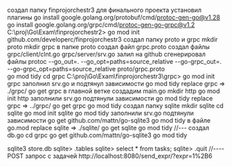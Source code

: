 создал папку finprojorchestr3 для финального проекта
установил плагины
go install google.golang.org/protobuf/cmd/protoc-gen-go@v1.28
go install google.golang.org/grpc/cmd/protoc-gen-go-grpc@v1.2
C:\proj\Go\Exam\finprojorchestr2> go mod init github.com/developerc/finprojorchestr3
создал папку proto и grpc
mkdir proto
mkdir grpc
в папке proto создал файл grpc.proto
создал файлы 
grpc/client/clnt.go
grpc/server/srv.go
залил на github
сгенерировал файлы
protoc --go_out=. --go_opt=paths=source_relative     --go-grpc_out=. --go-grpc_opt=paths=source_relative     proto/grpc.proto  
go mod tidy
cd grpc
C:\proj\Go\Exam\finprojorchestr3\grpc> go mod init grpc
заполнил srv.go и подтянул зависимости
go mod tidy
replace grpc => ./grpc/
go get grpc
в главной ветке создадим main.go
mkdir http
go mod init http
заполнили srv.go подтянули зависимости
go mod tidy
replace grpc => ../grpc/
go get grpc
go mod tidy
создал папку sqlite
mkdir sqlite
cd sqlite
go mod init sqlite
go mod tidy
заполнили srv.go подтянули зависимости
go get github.com/mattn/go-sqlite3
go mod tidy
в файле go.mod
replace sqlite => ./sqlite/
go get sqlite
go mod tidy
//---
создал db.go
cd grpc
go get github.com/mattn/go-sqlite3
go mod tidy

sqlite3 store.db
sqlite> .tables
sqlite> select * from tasks;
sqlite> .quit
//----
POST запрос с задачей
http://localhost:8080/send_expr/?expr=1%2B6
